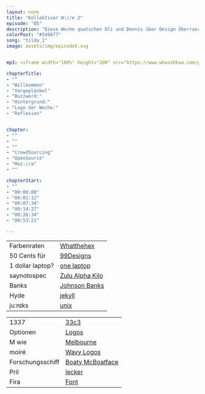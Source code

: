 ```yaml
---
layout: none
title: "Kollektiver W://e 2"
episode: "05"
description: "Diese Woche quatschen Oli und Dennis über Design Überraschungen, die Crowd, Quellen und offen gelegten Echsenaugen"
colorPost: "#349877"
song: "tilda_1"
image: assets/img/episode5.svg


mp3: <iframe width="100%" height="200" src="https://www.whooshkaa.com/player/episode/id/93298?visual=true" frameborder="0"></iframe>

chapterTitle:
- ""
- "Willkommen"
- "Vorgeplänkel"
- "Buzzword:"
- "Hintergrund:"
- "Logo der Woche:"
- "Reflexion"


chapter:
- ""
- ""
- ""
- "CrowdSourcing"
- "OpenSource"
- "Moz://a"
- ""

chapterStart:
- ""
- "00:00:00"
- "00:01:12"
- "00:07:34"
- "00:14:27"
- "00:26:34"
- "00:53:21"

---
```


<!-- nach 8 einträgen ein neues table erstellen, danke :) !-->

| | |
|:-|:-|
| Farbenraten | [Whatthehex](http://yizzle.com/whatthehex/) |
| 50 Cents für | [99Designs](https://99designs.de/) |
| 1 dollar laptop? | [one laptop](http://one.laptop.org/)  |
| saynotospec | [Zulu Alpha Kilo](https://www.youtube.com/watch?v=essNmNOrQto&amp;feature=youtu.be)  |
| Banks | [Johnson Banks](http://johnsonbanks.co.uk/)  |
| Hyde | [jekyll](https://jekyllrb.com/)  |
| juːnɪks | [unix](https://de.wikipedia.org/wiki/Unix)  |

| | |
|:-|:-|
| 1337 | [33c3](https://media.ccc.de/c/33c3)  |
| Optionen | [Logos](http://johnsonbanks.co.uk/thoughtfortheweek/our-first-design-routes-for-mozilla/)  |
| M wie| [Melbourne](https://www.behance.net/gallery/276451/city-of-melbourne)  |
| moiré | [Wavy Logos](http://www.theverge.com/2015/1/23/7876777/sonos-sound-wave-logo) |
| Forschungsschiff | [Boaty McBoatface](http://www.spiegel.de/wissenschaft/technik/britisches-forschungsschiff-soll-boaty-mcboatface-heissen-a-1087759.html) |
| Pril | [lecker](http://www.spiegel.de/netzwelt/web/virale-werbefallen-pril-schmeckt-nach-haehnchen-a-756532.html) |
| Fira | [Font](https://mozilla.github.io/Fira/) |
